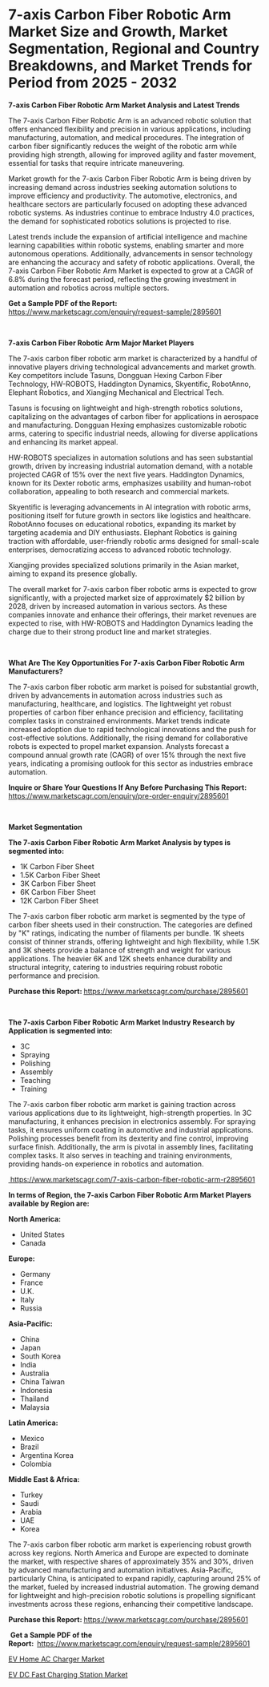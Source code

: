 <p><h1>7-axis Carbon Fiber Robotic Arm Market Size and Growth, Market Segmentation, Regional and Country Breakdowns, and Market Trends for Period from 2025 -  2032</h1></p><p><strong>7-axis Carbon Fiber Robotic Arm Market Analysis and Latest Trends</strong></p>
<p><p>The 7-axis Carbon Fiber Robotic Arm is an advanced robotic solution that offers enhanced flexibility and precision in various applications, including manufacturing, automation, and medical procedures. The integration of carbon fiber significantly reduces the weight of the robotic arm while providing high strength, allowing for improved agility and faster movement, essential for tasks that require intricate maneuvering.</p><p>Market growth for the 7-axis Carbon Fiber Robotic Arm is being driven by increasing demand across industries seeking automation solutions to improve efficiency and productivity. The automotive, electronics, and healthcare sectors are particularly focused on adopting these advanced robotic systems. As industries continue to embrace Industry 4.0 practices, the demand for sophisticated robotics solutions is projected to rise.</p><p>Latest trends include the expansion of artificial intelligence and machine learning capabilities within robotic systems, enabling smarter and more autonomous operations. Additionally, advancements in sensor technology are enhancing the accuracy and safety of robotic applications. Overall, the 7-axis Carbon Fiber Robotic Arm Market is expected to grow at a CAGR of 6.8% during the forecast period, reflecting the growing investment in automation and robotics across multiple sectors.</p></p>
<p><strong>Get a Sample PDF of the Report:&nbsp;</strong> <a href="https://www.marketscagr.com/enquiry/request-sample/2895601?utm_campaign=2106&utm_medium=2&utm_source=Github&utm_content=ia&utm_term=15032025&utm_id=7-axis-carbon-fiber-robotic-arm">https://www.marketscagr.com/enquiry/request-sample/2895601</a></p>
<p>&nbsp;</p>
<p><strong>7-axis Carbon Fiber Robotic Arm Major Market Players</strong></p>
<p><p>The 7-axis carbon fiber robotic arm market is characterized by a handful of innovative players driving technological advancements and market growth. Key competitors include Tasuns, Dongguan Hexing Carbon Fiber Technology, HW-ROBOTS, Haddington Dynamics, Skyentific, RobotAnno, Elephant Robotics, and Xiangjing Mechanical and Electrical Tech. </p><p>Tasuns is focusing on lightweight and high-strength robotics solutions, capitalizing on the advantages of carbon fiber for applications in aerospace and manufacturing. Dongguan Hexing emphasizes customizable robotic arms, catering to specific industrial needs, allowing for diverse applications and enhancing its market appeal. </p><p>HW-ROBOTS specializes in automation solutions and has seen substantial growth, driven by increasing industrial automation demand, with a notable projected CAGR of 15% over the next five years. Haddington Dynamics, known for its Dexter robotic arms, emphasizes usability and human-robot collaboration, appealing to both research and commercial markets.</p><p>Skyentific is leveraging advancements in AI integration with robotic arms, positioning itself for future growth in sectors like logistics and healthcare. RobotAnno focuses on educational robotics, expanding its market by targeting academia and DIY enthusiasts. Elephant Robotics is gaining traction with affordable, user-friendly robotic arms designed for small-scale enterprises, democratizing access to advanced robotic technology. </p><p>Xiangjing provides specialized solutions primarily in the Asian market, aiming to expand its presence globally. </p><p>The overall market for 7-axis carbon fiber robotic arms is expected to grow significantly, with a projected market size of approximately $2 billion by 2028, driven by increased automation in various sectors. As these companies innovate and enhance their offerings, their market revenues are expected to rise, with HW-ROBOTS and Haddington Dynamics leading the charge due to their strong product line and market strategies.</p></p>
<p>&nbsp;</p>
<p><strong>What Are The Key Opportunities For 7-axis Carbon Fiber Robotic Arm Manufacturers?</strong></p>
<p><p>The 7-axis carbon fiber robotic arm market is poised for substantial growth, driven by advancements in automation across industries such as manufacturing, healthcare, and logistics. The lightweight yet robust properties of carbon fiber enhance precision and efficiency, facilitating complex tasks in constrained environments. Market trends indicate increased adoption due to rapid technological innovations and the push for cost-effective solutions. Additionally, the rising demand for collaborative robots is expected to propel market expansion. Analysts forecast a compound annual growth rate (CAGR) of over 15% through the next five years, indicating a promising outlook for this sector as industries embrace automation.</p></p>
<p><strong>Inquire or Share Your Questions If Any Before Purchasing This Report:</strong> <a href="https://www.marketscagr.com/enquiry/pre-order-enquiry/2895601?utm_campaign=2106&utm_medium=2&utm_source=Github&utm_content=ia&utm_term=15032025&utm_id=7-axis-carbon-fiber-robotic-arm">https://www.marketscagr.com/enquiry/pre-order-enquiry/2895601</a></p>
<p>&nbsp;</p>
<p><strong>Market Segmentation</strong></p>
<p><strong>The 7-axis Carbon Fiber Robotic Arm Market Analysis by types is segmented into:</strong></p>
<p><ul><li>1K Carbon Fiber Sheet</li><li>1.5K Carbon Fiber Sheet</li><li>3K Carbon Fiber Sheet</li><li>6K Carbon Fiber Sheet</li><li>12K Carbon Fiber Sheet</li></ul></p>
<p><p>The 7-axis carbon fiber robotic arm market is segmented by the type of carbon fiber sheets used in their construction. The categories are defined by "K" ratings, indicating the number of filaments per bundle. 1K sheets consist of thinner strands, offering lightweight and high flexibility, while 1.5K and 3K sheets provide a balance of strength and weight for various applications. The heavier 6K and 12K sheets enhance durability and structural integrity, catering to industries requiring robust robotic performance and precision.</p></p>
<p><strong>Purchase this Report:&nbsp;</strong><a href="https://www.marketscagr.com/purchase/2895601?utm_campaign=2106&utm_medium=2&utm_source=Github&utm_content=ia&utm_term=15032025&utm_id=7-axis-carbon-fiber-robotic-arm">https://www.marketscagr.com/purchase/2895601</a></p>
<p>&nbsp;</p>
<p><strong>The 7-axis Carbon Fiber Robotic Arm Market Industry Research by Application is segmented into:</strong></p>
<p><ul><li>3C</li><li>Spraying</li><li>Polishing</li><li>Assembly</li><li>Teaching</li><li>Training</li></ul></p>
<p><p>The 7-axis carbon fiber robotic arm market is gaining traction across various applications due to its lightweight, high-strength properties. In 3C manufacturing, it enhances precision in electronics assembly. For spraying tasks, it ensures uniform coating in automotive and industrial applications. Polishing processes benefit from its dexterity and fine control, improving surface finish. Additionally, the arm is pivotal in assembly lines, facilitating complex tasks. It also serves in teaching and training environments, providing hands-on experience in robotics and automation.</p></p>
<p><a href="https://www.marketscagr.com/7-axis-carbon-fiber-robotic-arm-r2895601?utm_campaign=2106&utm_medium=2&utm_source=Github&utm_content=ia&utm_term=15032025&utm_id=7-axis-carbon-fiber-robotic-arm">&nbsp;https://www.marketscagr.com/7-axis-carbon-fiber-robotic-arm-r2895601</a></p>
<p><strong>In terms of Region, the 7-axis Carbon Fiber Robotic Arm Market Players available by Region are:</strong></p>
<p>
    <p> <strong> North America: </strong>
        <ul>
            <li>United States</li>
            <li>Canada</li>
        </ul>
        </p> 
    <p> <strong> Europe: </strong>
        <ul>
            <li>Germany</li>
            <li>France</li>
            <li>U.K.</li>
            <li>Italy</li>
            <li>Russia</li>
        </ul>
        </p> 
    <p> <strong> Asia-Pacific: </strong>
        <ul>
            <li>China</li>
            <li>Japan</li>
            <li>South Korea</li>
            <li>India</li>
            <li>Australia</li>
            <li>China Taiwan</li>
            <li>Indonesia</li>
            <li>Thailand</li>
            <li>Malaysia</li>
        </ul>
        </p> 
    <p> <strong> Latin America: </strong>
        <ul>
            <li>Mexico</li>
            <li>Brazil</li>
            <li>Argentina Korea</li>
            <li>Colombia</li>
        </ul>
        </p> 
    <p> <strong> Middle East & Africa: </strong>
        <ul>
            <li>Turkey</li>
            <li>Saudi</li>
            <li>Arabia</li>
            <li>UAE</li>
            <li>Korea</li>
        </ul>
    </p>
    </p>
<p><p>The 7-axis carbon fiber robotic arm market is experiencing robust growth across key regions. North America and Europe are expected to dominate the market, with respective shares of approximately 35% and 30%, driven by advanced manufacturing and automation initiatives. Asia-Pacific, particularly China, is anticipated to expand rapidly, capturing around 25% of the market, fueled by increased industrial automation. The growing demand for lightweight and high-precision robotic solutions is propelling significant investments across these regions, enhancing their competitive landscape.</p></p>
<p><strong>Purchase this Report: </strong><a href="https://www.marketscagr.com/purchase/2895601?utm_campaign=2106&utm_medium=2&utm_source=Github&utm_content=ia&utm_term=15032025&utm_id=7-axis-carbon-fiber-robotic-arm">https://www.marketscagr.com/purchase/2895601</a></p>
<p>&nbsp;<strong>Get a Sample PDF of the Report:&nbsp;&nbsp;</strong><a href="https://www.marketscagr.com/enquiry/request-sample/2895601?utm_campaign=2106&utm_medium=2&utm_source=Github&utm_content=ia&utm_term=15032025&utm_id=7-axis-carbon-fiber-robotic-arm">https://www.marketscagr.com/enquiry/request-sample/2895601</a></p>
<p><strong></strong></p>
<p><p><a href="https://github.com/YashRP12/Market-Research-Report-List-7/blob/main/ev-home-ac-charger-market.md?utm_campaign=2106&utm_medium=2&utm_source=Github&utm_content=ia&utm_term=15032025&utm_id=7-axis-carbon-fiber-robotic-arm">EV Home AC Charger Market</a></p><p><a href="https://github.com/gfellcincot4/Market-Research-Report-List-1/blob/main/ev-dc-fast-charging-station-market.md?utm_campaign=2106&utm_medium=2&utm_source=Github&utm_content=ia&utm_term=15032025&utm_id=7-axis-carbon-fiber-robotic-arm">EV DC Fast Charging Station Market</a></p></p>